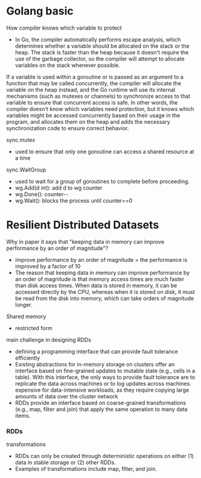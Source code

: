 # Golang basic
How compiler knows which variable to protect
* In Go, the compiler automatically performs escape analysis, which determines whether a variable should be allocated on the stack or the heap. The stack is faster than the heap because it doesn't require the use of the garbage collector, so the compiler will attempt to allocate variables on the stack whenever possible.

If a variable is used within a goroutine or is passed as an argument to a function that may be called concurrently, the compiler will allocate the variable on the heap instead, and the Go runtime will use its internal mechanisms (such as mutexes or channels) to synchronize access to that variable to ensure that concurrent access is safe. In other words, the compiler doesn't know which variables need protection, but it knows which variables might be accessed concurrently based on their usage in the program, and allocates them on the heap and adds the necessary synchronization code to ensure correct behavior.

sync.mutex
* used to ensure that only one goroutine can access a shared resource at a time

sync.WaitGroup
* used to wait for a group of goroutines to complete before proceeding.  
* wg.Add(d int): add d to wg counter
* wg.Done(): counter--
* wg.Wait(): blocks the process until counter==0

# Resilient Distributed Datasets
Why in paper it says that "keeping data in memory can improve performance by an order of magnitude"?
* improve performance by an order of magnitude = the performance is improved by a factor of 10
* The reason that keeping data in memory can improve performance by an order of magnitude is that memory access times are much faster than disk access times. When data is stored in memory, it can be accessed directly by the CPU, whereas when it is stored on disk, it must be read from the disk into memory, which can take orders of magnitude longer.

Shared memory
* restricted form

main challenge in designing RDDs
* defining a programming interface that can provide fault tolerance efficiently
* Existing abstractions for in-memory storage on clusters offer an interface based on fine-grained updates to mutable state (e.g., cells in a table). With this interface, the only ways to provide fault tolerance are to replicate the data across machines or to log updates across machines. expensive for data-intensive workloads, as they require copying large amounts of data over the cluster network
* RDDs provide an interface based on coarse-grained transformations (e.g., map, filter and join) that apply the same operation to many data items.

### RDDs
transformations
*  RDDs can only be created through deterministic operations on either (1) data in stable storage or (2) other RDDs.
*  Examples of transformations include map, filter, and join.
